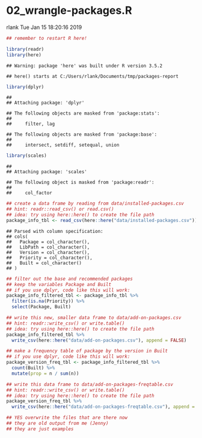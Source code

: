 02\_wrangle-packages.R
================
rlank
Tue Jan 15 18:20:16 2019

``` r
## remember to restart R here!

library(readr)
library(here)
```

    ## Warning: package 'here' was built under R version 3.5.2

    ## here() starts at C:/Users/rlank/Documents/tmp/packages-report

``` r
library(dplyr)
```

    ## 
    ## Attaching package: 'dplyr'

    ## The following objects are masked from 'package:stats':
    ## 
    ##     filter, lag

    ## The following objects are masked from 'package:base':
    ## 
    ##     intersect, setdiff, setequal, union

``` r
library(scales)
```

    ## 
    ## Attaching package: 'scales'

    ## The following object is masked from 'package:readr':
    ## 
    ##     col_factor

``` r
## create a data frame by reading from data/installed-packages.csv
## hint: readr::read_csv() or read.csv()
## idea: try using here::here() to create the file path
package_info_tbl <- read_csv(here::here("data/installed-packages.csv"))
```

    ## Parsed with column specification:
    ## cols(
    ##   Package = col_character(),
    ##   LibPath = col_character(),
    ##   Version = col_character(),
    ##   Priority = col_character(),
    ##   Built = col_character()
    ## )

``` r
## filter out the base and recommended packages
## keep the variables Package and Built
## if you use dplyr, code like this will work:
package_info_filtered_tbl <- package_info_tbl %>%
  filter(is.na(Priority)) %>%
  select(Package, Built)

## write this new, smaller data frame to data/add-on-packages.csv
## hint: readr::write_csv() or write.table()
## idea: try using here::here() to create the file path
package_info_filtered_tbl %>%
  write_csv(here::here("data/add-on-packages.csv"), append = FALSE)

## make a frequency table of package by the version in Built
## if you use dplyr, code like this will work:
package_version_freq_tbl <- package_info_filtered_tbl %>%
  count(Built) %>%
  mutate(prop = n / sum(n))

## write this data frame to data/add-on-packages-freqtable.csv
## hint: readr::write_csv() or write.table()
## idea: try using here::here() to create the file path
package_version_freq_tbl %>%
  write_csv(here::here("data/add-on-packages-freqtable.csv"), append = FALSE)

## YES overwrite the files that are there now
## they are old output from me (Jenny)
## they are just examples
```
